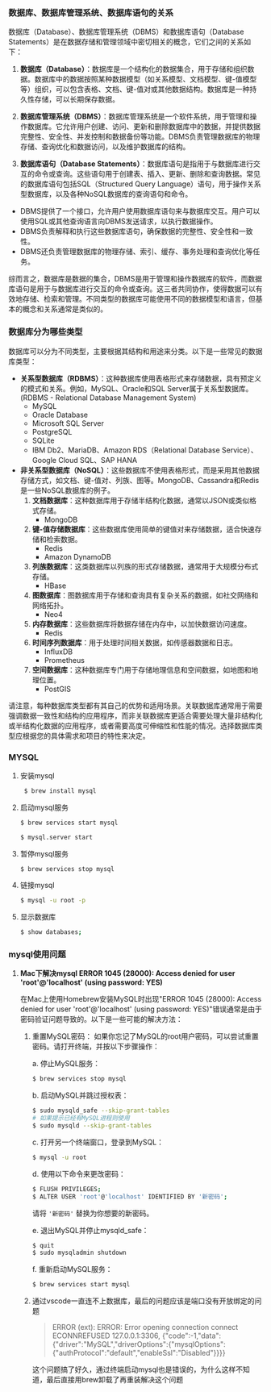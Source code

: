### 数据库、数据库管理系统、数据库语句的关系

数据库（Database）、数据库管理系统（DBMS）和数据库语句（Database Statements）是在数据存储和管理领域中密切相关的概念，它们之间的关系如下：

1. **数据库（Database）**：数据库是一个结构化的数据集合，用于存储和组织数据。数据库中的数据按照某种数据模型（如关系模型、文档模型、键-值模型等）组织，可以包含表格、文档、键-值对或其他数据结构。数据库是一种持久性存储，可以长期保存数据。

2. **数据库管理系统（DBMS）**：数据库管理系统是一个软件系统，用于管理和操作数据库。它允许用户创建、访问、更新和删除数据库中的数据，并提供数据完整性、安全性、并发控制和数据备份等功能。DBMS负责管理数据库的物理存储、查询优化和数据访问，以及维护数据库的结构。

3. **数据库语句（Database Statements）**：数据库语句是指用于与数据库进行交互的命令或查询。这些语句用于创建表、插入、更新、删除和查询数据。常见的数据库语句包括SQL（Structured Query Language）语句，用于操作关系型数据库，以及各种NoSQL数据库的查询语句和命令。

- DBMS提供了一个接口，允许用户使用数据库语句来与数据库交互。用户可以使用SQL或其他查询语言向DBMS发送请求，以执行数据操作。
- DBMS负责解释和执行这些数据库语句，确保数据的完整性、安全性和一致性。
- DBMS还负责管理数据库的物理存储、索引、缓存、事务处理和查询优化等任务。

综而言之，数据库是数据的集合，DBMS是用于管理和操作数据库的软件，而数据库语句是用于与数据库进行交互的命令或查询。这三者共同协作，使得数据可以有效地存储、检索和管理。不同类型的数据库可能使用不同的数据模型和语言，但基本的概念和关系通常是类似的。

### 数据库分为哪些类型

数据库可以分为不同类型，主要根据其结构和用途来分类。以下是一些常见的数据库类型：

- **关系型数据库（RDBMS）**：这种数据库使用表格形式来存储数据，具有预定义的模式和关系。例如，MySQL、Oracle和SQL Server属于关系型数据库。(RDBMS - Relational Database Management System)
   - MySQL
   - Oracle Database
   - Microsoft SQL Server
   - PostgreSQL
   - SQLite
   - IBM Db2、MariaDB、Amazon RDS（Relational Database Service）、Google Cloud SQL、SAP HANA
- **非关系型数据库（NoSQL）**：这些数据库不使用表格形式，而是采用其他数据存储方式，如文档、键-值对、列族、图等。MongoDB、Cassandra和Redis是一些NoSQL数据库的例子。
  1. **文档数据库**：这种数据库用于存储半结构化数据，通常以JSON或类似格式存储。
     - MongoDB
  2. **键-值存储数据库**：这些数据库使用简单的键值对来存储数据，适合快速存储和检索数据。
     - Redis
     - Amazon DynamoDB
  3. **列族数据库**：这类数据库以列族的形式存储数据，通常用于大规模分布式存储。
     - HBase
  4. **图数据库**：图数据库用于存储和查询具有复杂关系的数据，如社交网络和网络拓扑。
     - Neo4
  5. **内存数据库**：这些数据库将数据存储在内存中，以加快数据访问速度。
     - Redis
  6. **时间序列数据库**：用于处理时间相关数据，如传感器数据和日志。
     - InfluxDB
     - Prometheus
  7. **空间数据库**：这种数据库专门用于存储地理信息和空间数据，如地图和地理位置。
     - PostGIS

请注意，每种数据库类型都有其自己的优势和适用场景。关联数据库通常用于需要强调数据一致性和结构的应用程序，而非关联数据库更适合需要处理大量非结构化或半结构化数据的应用程序，或者需要高度可伸缩性和性能的情况。选择数据库类型应根据您的具体需求和项目的特性来决定。

### MYSQL

1. 安装mysql

   ```bash
    $ brew install mysql
   ```

2. 启动mysql服务

   ```bash
   $ brew services start mysql
   
   $ mysql.server start
   ```

3. 暂停mysql服务

   ```bash
   $ brew services stop mysql
   ```

4. 链接mysql

   ```bash
   $ mysql -u root -p
   ```

5. 显示数据库

   ```bash
   $ show databases;
   ```

### mysql使用问题

1. **Mac下解决mysql ERROR 1045 (28000): Access denied for user 'root'@'localhost' (using password: YES)**

   在Mac上使用Homebrew安装MySQL时出现"ERROR 1045 (28000): Access denied for user 'root'@'localhost' (using password: YES)"错误通常是由于密码验证问题导致的。以下是一些可能的解决方法：

   1. 重置MySQL密码：
      如果你忘记了MySQL的root用户密码，可以尝试重置密码。请打开终端，并按以下步骤操作：

      a. 停止MySQL服务：
      ```bash
      $ brew services stop mysql
      ```

      b. 启动MySQL并跳过授权表：
      ```bash
      $ sudo mysqld_safe --skip-grant-tables
      # 如果提示已经有MySQL进程则使用
      $ sudo mysqld --skip-grant-tables
      ```
      
      c. 打开另一个终端窗口，登录到MySQL：
      ```bash
      $ mysql -u root
      ```
      
      d. 使用以下命令来更改密码：
      ```bash
      $ FLUSH PRIVILEGES;
      $ ALTER USER 'root'@'localhost' IDENTIFIED BY '新密码';
      ```

      请将 `'新密码'` 替换为你想要的新密码。
      
      e. 退出MySQL并停止mysqld_safe：
      ```bash
      $ quit
      $ sudo mysqladmin shutdown
      ```
      
      f. 重新启动MySQL服务：
      ```bash
      $ brew services start mysql
      ```
      
   1. 通过vscode一直连不上数据库，最后的问题应该是端口没有开放绑定的问题
      
      >ERROR (ext): ERROR: Error opening connection connect ECONNREFUSED 127.0.0.1:3306, {"code":-1,"data":{"driver":"MySQL","driverOptions":{"mysqlOptions":{"authProtocol":"default","enableSsl":"Disabled"}}}}
      
      这个问题搞了好久，通过终端启动mysql也是错误的，为什么这样不知道，最后直接用brew卸载了再重装解决这个问题

